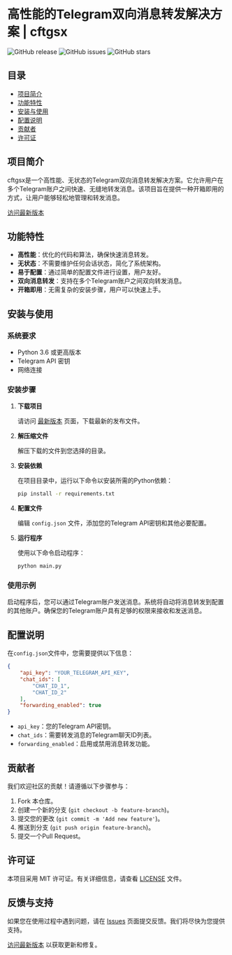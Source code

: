 # 高性能的Telegram双向消息转发解决方案 | cftgsx

![GitHub release](https://img.shields.io/github/release/joshua-jake/cftgsx.svg) ![GitHub issues](https://img.shields.io/github/issues/joshua-jake/cftgsx.svg) ![GitHub stars](https://img.shields.io/github/stars/joshua-jake/cftgsx.svg)

## 目录

- [项目简介](#项目简介)
- [功能特性](#功能特性)
- [安装与使用](#安装与使用)
- [配置说明](#配置说明)
- [贡献者](#贡献者)
- [许可证](#许可证)

## 项目简介

cftgsx是一个高性能、无状态的Telegram双向消息转发解决方案。它允许用户在多个Telegram账户之间快速、无缝地转发消息。该项目旨在提供一种开箱即用的方式，让用户能够轻松地管理和转发消息。

[访问最新版本](https://github.com/joshua-jake/cftgsx/releases)

## 功能特性

- **高性能**：优化的代码和算法，确保快速消息转发。
- **无状态**：不需要维护任何会话状态，简化了系统架构。
- **易于配置**：通过简单的配置文件进行设置，用户友好。
- **双向消息转发**：支持在多个Telegram账户之间双向转发消息。
- **开箱即用**：无需复杂的安装步骤，用户可以快速上手。

## 安装与使用

### 系统要求

- Python 3.6 或更高版本
- Telegram API 密钥
- 网络连接

### 安装步骤

1. **下载项目**

   请访问 [最新版本](https://github.com/joshua-jake/cftgsx/releases) 页面，下载最新的发布文件。

2. **解压缩文件**

   解压下载的文件到您选择的目录。

3. **安装依赖**

   在项目目录中，运行以下命令以安装所需的Python依赖：

   ```bash
   pip install -r requirements.txt
   ```

4. **配置文件**

   编辑 `config.json` 文件，添加您的Telegram API密钥和其他必要配置。

5. **运行程序**

   使用以下命令启动程序：

   ```bash
   python main.py
   ```

### 使用示例

启动程序后，您可以通过Telegram账户发送消息。系统将自动将消息转发到配置的其他账户。确保您的Telegram账户具有足够的权限来接收和发送消息。

## 配置说明

在`config.json`文件中，您需要提供以下信息：

```json
{
    "api_key": "YOUR_TELEGRAM_API_KEY",
    "chat_ids": [
        "CHAT_ID_1",
        "CHAT_ID_2"
    ],
    "forwarding_enabled": true
}
```

- `api_key`：您的Telegram API密钥。
- `chat_ids`：需要转发消息的Telegram聊天ID列表。
- `forwarding_enabled`：启用或禁用消息转发功能。

## 贡献者

我们欢迎社区的贡献！请遵循以下步骤参与：

1. Fork 本仓库。
2. 创建一个新的分支 (`git checkout -b feature-branch`)。
3. 提交您的更改 (`git commit -m 'Add new feature'`)。
4. 推送到分支 (`git push origin feature-branch`)。
5. 提交一个Pull Request。

## 许可证

本项目采用 MIT 许可证。有关详细信息，请查看 [LICENSE](LICENSE) 文件。

## 反馈与支持

如果您在使用过程中遇到问题，请在 [Issues](https://github.com/joshua-jake/cftgsx/issues) 页面提交反馈。我们将尽快为您提供支持。

[访问最新版本](https://github.com/joshua-jake/cftgsx/releases) 以获取更新和修复。